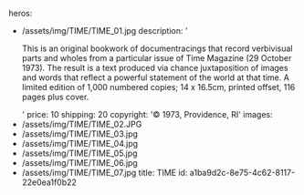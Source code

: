 heros:
  - /assets/img/TIME/TIME_01.jpg
description: '<p>This is an original bookwork of documentracings that record verbivisual parts and wholes from a particular issue of Time Magazine (29 October 1973). The result is a text produced via chance juxtaposition of images and words that reflect a powerful statement of the world at that time. A limited edition of 1,000 numbered copies; 14 x 16.5cm, printed offset, 116 pages plus cover.<br></p>'
price: 10
shipping: 20
copyright: '© 1973, Providence, RI'
images:
  - /assets/img/TIME/TIME_02.JPG
  - /assets/img/TIME/TIME_03.jpg
  - /assets/img/TIME/TIME_04.jpg
  - /assets/img/TIME/TIME_05.jpg
  - /assets/img/TIME/TIME_06.jpg
  - /assets/img/TIME/TIME_07.jpg
title: TIME
id: a1ba9d2c-8e75-4c62-8117-22e0ea1f0b22
